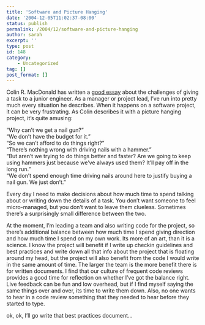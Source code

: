 ```yaml
---
title: 'Software and Picture Hanging'
date: '2004-12-05T11:02:37-08:00'
status: publish
permalink: /2004/12/software-and-picture-hanging
author: sarah
excerpt: ''
type: post
id: 148
category:
    - Uncategorized
tag: []
post_format: []
---
```

Colin R. MacDonald has written a [good essay](http://www.livejournal.com/users/colinmac/19152.html) about the challenges of giving a task to a junior engineer. As a manager or project lead, I’ve run into pretty much every situation he describes. When it happens on a software project, it can be very frustrating. As Colin describes it with a picture hanging project, it’s quite amusing:

“Why can’t we get a nail gun?”  
“We don’t have the budget for it.”  
“So we can’t afford to do things right?”  
“There’s nothing wrong with driving nails with a hammer.”  
“But aren’t we trying to do things better and faster? Are we going to keep using hammers just because we’ve always used them? It’ll pay off in the long run.”  
“We don’t spend enough time driving nails around here to justify buying a nail gun. We just don’t.”

Every day I need to make decisions about how much time to spend talking about or writing down the details of a task. You don’t want someone to feel micro-managed, but you don’t want to leave them clueless. Sometimes there’s a surprisingly small difference between the two.

At the moment, I’m leading a team and also writing code for the project, so there’s additional balance between how much time I spend giving direction and how much time I spend on my own work. Its more of an art, than it is a science. I know the project will benefit if I write up checkin guidelines and best practices and write down all that info about the project that is floating around my head, but the project will also benefit from the code I would write in the same amount of time. The larger the team is the more benefit there is for written documents. I find that our culture of frequent code reviews provides a good time for reflection on whether I’ve got the balance right. Live feedback can be fun and low overhead, but if I find myself saying the same things over and over, its time to write them down. Also, no one wants to hear in a code review something that they needed to hear before they started to type.

ok, ok, I’ll go write that best practices document…